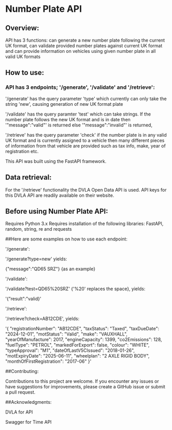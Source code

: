 # Number Plate API

## Overview: 

API has 3 functions: can generate a new number plate following the current UK format, can validate provided number plates against current UK format and can provide information on vehicles using given number plate in all valid UK formats

## How to use:

### API has 3 endpoints; '/generate', '/validate' and '/retrieve':

'/generate' has the query parameter 'type' which currently can only take the string 'new', causing generation of new UK format plate

'/validate' has the query paramter 'test' which can take strings. If the number plate follows the new UK format and is in date then '"message":"valid"' is returned else '"message":"invalid"' is returned,

'/retrieve' has the query parameter 'check' if the number plate is in any valid UK format and is currently assigned to a vehicle then many different pieces of information from that vehicle are provided such as tax info, make, year of registration etc.

This API was built using the FastAPI framework.

## Data retrieval:

For the '/retrieve' functionality the DVLA Open Data API is used.
API keys for this DVLA API are readily available on their website.

## Before using Number Plate API:

Requires Python 3.x 
Requires installation of the following libraries: FastAPI, random, string, re and requests

##Here are some examples on how to use each endpoint:

'/generate': 

'/generate?type=new' yields:

{"message":"QD65 SRZ"} {as an example}


'/validate': 

'/validate?test=QD65%20SRZ' {'%20' replaces the space}, yields:

'{"result":"valid}'

'/retrieve':

'/retrieve?check=AB12CDE', yields:

'{
  "registrationNumber": "AB12CDE",
  "taxStatus": "Taxed",
  "taxDueDate": "2024-12-01",
  "motStatus": "Valid",
  "make": "VAUXHALL",
  "yearOfManufacture": 2017,
  "engineCapacity": 1399,
  "co2Emissions": 128,
  "fuelType": "PETROL",
  "markedForExport": false,
  "colour": "WHITE",
  "typeApproval": "M1",
  "dateOfLastV5CIssued": "2018-01-26",
  "motExpiryDate": "2025-06-11",
  "wheelplan": "2 AXLE RIGID BODY",
  "monthOfFirstRegistration": "2017-06"
}'

##Contributing:

Contributions to this project are welcome. If you encounter any issues or have suggestions for improvements, please create a GitHub issue or submit a pull request.

##Acknowledgments:

DVLA for API

Swagger for Time API

